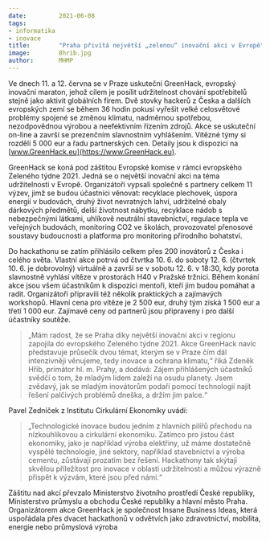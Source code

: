 ```yaml
---
date:         2021-06-08
tags:         
- informatika
- inovace
title:        "Praha přivítá největší „zelenou“ inovační akci v Evropě"
image: 	      8hrib.jpg
author:       MHMP
---
```


Ve dnech 11. a 12. června se v Praze uskuteční GreenHack, evropský inovační maraton, jehož cílem je posílit udržitelnost chování spotřebitelů stejně jako aktivit globálních firem. Dvě stovky hackerů z Česka a dalších evropských zemí se během 36 hodin pokusí vyřešit velké celosvětové problémy spojené se změnou klimatu, nadměrnou spotřebou, nezodpovědnou výrobou a neefektivním řízením zdrojů. Akce se uskuteční on-line a završí se prezenčním slavnostním vyhlášením. Vítězné týmy si rozdělí 5 000 eur a řadu partnerských cen. Detaily jsou k dispozici na [www.GreenHack.eu](https://www.GreenHack.eu).

GreenHack se koná pod záštitou Evropské komise v rámci evropského Zeleného týdne 2021. Jedná se o největší inovační akci na téma udržitelnosti v Evropě. Organizátoři vypsali společně s partnery celkem 11 výzev, jimž se budou účastníci věnovat: recyklace plechovek, úspora energií v budovách, druhý život nevratných lahví, udržitelné obaly dárkových předmětů, delší životnost nábytku, recyklace nádob s nebezpečnými látkami, uhlíkově neutrální stavebnictví, regulace tepla ve veřejných budovách, monitoring CO2 ve školách, provozovatel přenosové soustavy budoucnosti a platforma pro monitoring přírodního bohatství.

Do hackathonu se zatím přihlásilo celkem přes 200 inovátorů z Česka i celého světa. Vlastní akce potrvá od čtvrtka 10. 6. do soboty 12. 6. (čtvrtek 10. 6. je dobrovolný) virtuálně a završí se v sobotu 12. 6. v 18:30, kdy porota slavnostně vyhlásí vítěze v prostorách H40 v Pražské tržnici. Během konání akce jsou všem účastníkům k dispozici mentoři, kteří jim budou pomáhat a radit. Organizátoři připravili též několik praktických a zajímavých workshopů. Hlavní cena pro vítěze je 2 500 eur, druhý tým získá 1 500 eur a třetí 1 000 eur. Zajímavé ceny od partnerů jsou připraveny i pro další účastníky soutěže.

> „Mám radost, že se Praha díky největší inovační akci v regionu zapojila do evropského Zeleného týdne 2021. Akce GreenHack navíc představuje průsečík dvou témat, kterým se v Praze čím dál intenzivněji věnujeme, tedy inovace a ochrana klimatu,“ říká Zdeněk Hřib, primátor hl. m. Prahy, a dodává: Zájem přihlášených účastníků svědčí o tom, že mladým lidem zaleží na osudu planety. Jsem zvědavý, jak se mladým inovátorům podaří pomocí technologií najít řešení palčivých problémů dneška, a držím jim palce.“

Pavel Zedníček z Institutu Cirkulární Ekonomiky uvádí: 

> „Technologické inovace budou jedním z hlavních pilířů přechodu na nízkouhlíkovou a cirkulární ekonomiku. Zatímco pro jistou část ekonomiky, jako je například výroba elektřiny, už máme dostatečně vyspělé technologie, jiné sektory, například stavebnictví a výroba cementu, zůstávají prozatím bez řešení. Hackathony tak skýtají skvělou příležitost pro inovace v oblasti udržitelnosti a můžou výrazně přispět k výzvám, které jsou před námi.“

Záštitu nad akcí převzalo Ministerstvo životního prostředí České republiky, Ministerstvo průmyslu a obchodu České republiky a hlavní město Praha. Organizátorem akce GreenHack je společnost Insane Business Ideas, která uspořádala přes dvacet hackathonů v odvětvích jako zdravotnictví, mobilita, energie nebo průmyslová výroba
